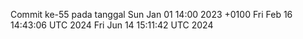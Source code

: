 Commit ke-55 pada tanggal Sun Jan 01 14:00 2023 +0100
Fri Feb 16 14:43:06 UTC 2024
Fri Jun 14 15:11:42 UTC 2024
